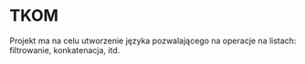 # TKOM
Projekt ma na celu utworzenie języka pozwalającego na operacje na listach: filtrowanie, konkatenacja, itd.
